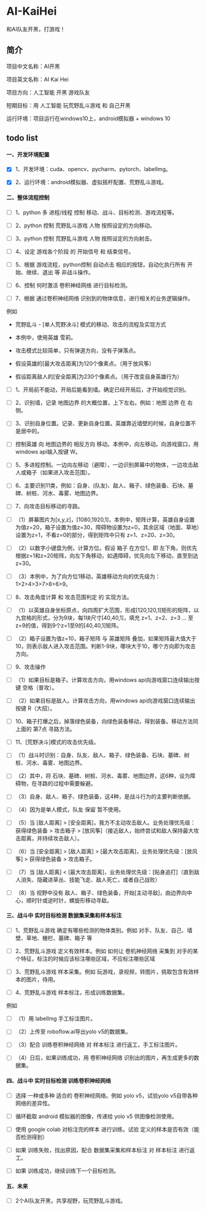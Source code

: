 # AI-KaiHei
和AI队友开黑，打游戏！

## 简介

项目中文名称：AI开黑

项目英文名称：AI Kai Hei

项目方向：人工智能 开黑 游戏队友

短期目标：用 人工智能 玩荒野乱斗游戏 和 自己开黑

运行环境：项目运行在windows10上，android模拟器 + windows 10


## todo list

#### 一、开发环境配置

- [x] 1、开发环境：cuda、opencv、pycharm、pytorch、labelImg。

- [x] 2、运行环境：android模拟器、虚拟摇杆配置、荒野乱斗游戏。

#### 二、整体流程控制

- [ ] 1、python 多 进程/线程 控制 移动、战斗、目标检测、游戏流程等。

- [ ] 2、python 控制 荒野乱斗游戏 人物 按照设定的方向移动。

- [ ] 3、python 控制 荒野乱斗游戏 人物 按照设定的方向射击。

- [ ] 4、设定 游戏各个阶段 的 开始信号 和 结束信号。

- [ ] 5、根据 游戏流程，python控制 自动点击 相应的按钮，自动化执行所有 开始、继续、退出 等 非战斗操作。

- [ ] 6、控制 何时激活 卷积神经网络 进行目标检测。

- [ ] 7、根据 通过卷积神经网络 识别到的物体信息，进行相关的业务逻辑操作。

例如 

- 荒野乱斗 - [单人荒野决斗] 模式的移动、攻击的流程及实现方式

- 本例中，使用英雄 雪莉。
- 攻击模式比较简单，只有弹道方向，没有子弹落点。
- 假设英雄的[最大攻击距离]为120个像素点。（用于放风筝）
- 假设距离敌人的[安全距离]为230个像素点。（用于改变自身英雄行为）

- [ ] 1、开局前不能动，开局后能看到墙。确定已经开局后，才开始视觉识别。
- [ ] 2、识别墙，记录 地图边界 的大概位置，上下左右。例如：地图 边界 在 右侧。
- [ ] 3、识别自身位置。记录、更新自身位置。英雄靠近墙壁的时候，自身位置不是居中的。
- [ ] 控制英雄 向 地图边界的 相反方向 移动。本例中，向左移动。向游戏窗口，用windows api输入按键 W。
- [ ] 5、多进程控制。一边向左移动（避障），一边识别屏幕中的物体，一边攻击敌人或箱子（如果进入攻击范围）。
- [ ] 6、主要识别11类，例如：自身、(队友)、敌人、箱子、绿色装备、石块、墓碑、树桩、河水、毒雾、地图边界。

- [ ] 7、向攻击目标移动的寻路。
- [ ] （1）屏幕图片为[x,y,z]，[1080,1920,1]，本例中，矩阵计算，英雄自身设置为值z=20，箱子设置为值z=30，障碍物设置为z=0，其余区域（地面、草地）设置为z=1，不看z=0的部分，得到矩阵中只有 z=1、z=20、z=30。
- [ ] （2）以数字小键盘为例，计算方位。假设 箱子 在方位1，即 左下角，则优先根据z=1和z=20矩阵，向左下角移动，如遇障碍，优先向左下移动，直至到达z=30。
- [ ] （3）本例中，为了向方位1移动，英雄移动方向的优先级为：1>2>4>3>7>8>6>9。

- [ ] 8、攻击角度计算 和 攻击范围判定 的 实现方法。
- [ ] （1）以英雄自身坐标原点，向四周扩大范围，形成[120,120,1]矩形的矩阵，以九宫格的形式，分为9块，每1块尺寸[40,40,1]，填充 z=1、z=2、z=3 ... 至 z=9的值，得到9个z=1至9的[40,40,1]矩阵。
- [ ] （2）箱子设置为值z=10，箱子矩阵 与 英雄矩阵 叠加，如果矩阵最大值大于10，则表示敌人进入攻击范围。判断1-9块，哪块大于10，哪个方向即为攻击方向。

- [ ] 9、攻击操作
- [ ] （1）如果目标是箱子。计算攻击方向，用windows api向游戏窗口连续输出按键 空格（普攻）。
- [ ] （2）如果目标是敌人。计算攻击方向，用windows api向游戏窗口连续输出按键 R（大招）。

- [ ] 10、箱子打爆之后，掉落绿色装备，向绿色装备移动，得到装备。移动方法同上面的 第7点 寻路方法。

- [ ] 11、[荒野决斗]模式的攻击优先级。
- [ ] （1）战斗时识别：自身、队友、敌人、箱子、绿色装备、石块、墓碑、树桩、河水、毒雾、地图边界。
- [ ] （2）其中，将 石块、墓碑、树桩、河水、毒雾、地图边界，这6种，设为障碍物，在寻路的过程中需要躲避。
- [ ] （3）自身、敌人、箱子、绿色装备，这4种，是战斗行为的主要判断依据。
- [ ] （4）因为是单人模式，队友 保留 暂不使用。
- [ ] （5）当 [敌人距离] > [安全距离]，我方不主动攻击敌人。业务处理优先级：获得绿色装备 > 攻击箱子 > [放风筝]（接近敌人，始终尝试和敌人保持最大攻击距离，并持续攻击敌人）。
- [ ] （6）当 [安全距离] > [敌人距离] > [最大攻击距离]，业务处理优先级：[放风筝] > 获得绿色装备 > 攻击箱子。
- [ ] （7）当 [敌人距离] < [最大攻击距离]，业务处理优先级：[贴身追打]（直到敌人消失、隐藏进草丛、技能飞走、敌人死亡，或者自己战败）
- [ ] （8）当 视野中没有 敌人、箱子、绿色装备，开始[主动寻敌]，由边界向中心，顺时针或逆时针，螺旋形移动寻敌。

#### 三、战斗中 实时目标检测 数据集采集和样本标注

- [ ] 1、荒野乱斗游戏 确定有哪些检测的物体类别。例如 对手、队友、自己、墙壁、草地、栅栏、墓碑、箱子 等

- [ ] 2、荒野乱斗游戏 定义有效样本。例如 如何让 卷机神经网络 采集到 对手的某个特征，标注的时候应该标注哪些区域，不应标注哪些区域

- [ ] 3、荒野乱斗游戏 样本采集。例如 玩游戏，录视频，转图片，挑取包含有效样本的图片，待用。

- [ ] 4、荒野乱斗游戏 样本标注，形成训练数据集。

例如

- [ ] （1）用 labelImg 手工标注图片。

- [ ] （2）上传至 roboflow.ai导出yolo v5的数据集。

- [ ] （3）配合 训练卷积神经网络 对 样本标注 进行返工，手工标注图片。

- [ ] （4）日后，如果训练成功，用 卷积神经网络 识别出的图片，再生成更多的数据集。

#### 四、战斗中 实时目标检测 训练卷积神经网络

- [ ] 选择 一种或多种 适合的 卷积神经网络。例如 yolo v5，试验yolo v5自带各种网络的差异性。

- [ ] 循环截取 android 模拟器的图像，传递给 yolo v5 供图像检测使用。

- [ ] 使用 google colab 对标注完的样本 进行训练。试验 定义的样本是否有效（能否检测得到）

- [ ] 如果 训练失败，找出原因，配合 数据集采集和样本标注 对 样本标注 进行返工。

- [ ] 如果 训练成功，继续训练下一个目标检测。

#### 五、未来

- [ ] 2个AI队友开黑，共享视野，玩荒野乱斗游戏。
